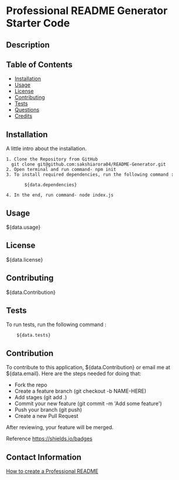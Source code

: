 # Professional README Generator Starter Code
  ## Description
  
 

  ## Table of Contents

  * [Installation](#installation)
  * [Usage](#usage)
  * [License](#license)
  * [Contributing](#contributing)
  * [Tests](#tests)
  * [Questions](#question)
  * [Credits](#credits)

  ## Installation

  A little intro about the installation. 
  ```
  1. Clone the Repository from GitHub 
    git clone git@github.com:sakshiarora04/README-Generator.git
  2. Open terminal and run command- npm init 
  3. To install required dependencies, run the following command :
  
         ${data.dependencies}
 
  4. In the end, run command- node index.js
  ```
  
 
  ## Usage

  ${data.usage}

  ## License

  ${data.license} 

  ## Contributing

  ${data.Contribution}

  ## Tests

  To run tests, run the following command :

        ${data.tests}
 

  ## Contribution

   To contribute to this application, ${data.Contribution} or email me at ${data.email}.
  Here are the steps needed for doing that:
  - Fork the repo
  - Create a feature branch (git checkout -b NAME-HERE)
  - Add stages (git add .)
  - Commit your new feature (git commit -m 'Add some feature')
  - Push your branch (git push)
  - Create a new Pull Request

  After reviewing, your feature will be merged.

  Reference
  https://shields.io/badges

  ## Contact Information


[How to create a Professional README](https://coding-boot-camp.github.io/full-stack/github/professional-readme-guide)
